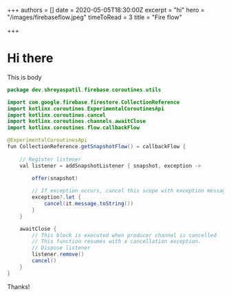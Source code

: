 +++
authors = []
date = 2020-05-05T18:30:00Z
excerpt = "hi"
hero = "/images/firebaseflow.jpeg"
timeToRead = 3
title = "Fire flow"

+++
# Hi there

This is body

```java
package dev.shreyaspatil.firebase.coroutines.utils

import com.google.firebase.firestore.CollectionReference
import kotlinx.coroutines.ExperimentalCoroutinesApi
import kotlinx.coroutines.cancel
import kotlinx.coroutines.channels.awaitClose
import kotlinx.coroutines.flow.callbackFlow

@ExperimentalCoroutinesApi
fun CollectionReference.getSnapshotFlow() = callbackFlow {
    
    // Register listener
    val listener = addSnapshotListener { snapshot, exception ->
        
        offer(snapshot)

        // If exception occurs, cancel this scope with exception message.
        exception?.let {
            cancel(it.message.toString())
        }
    }

    awaitClose {
        // This block is executed when producer channel is cancelled
        // This function resumes with a cancellation exception.
        // Dispose listener
        listener.remove()
        cancel() 
    }
}
```

Thanks!
